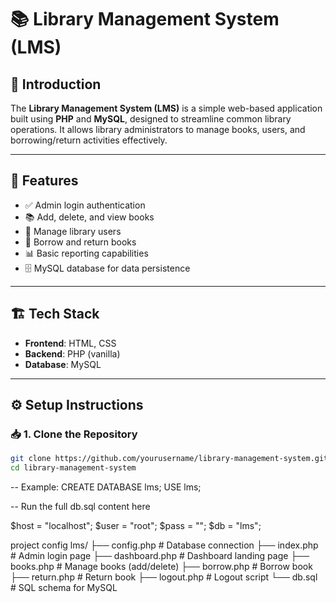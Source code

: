 # 📚 Library Management System (LMS)

## 🚀 Introduction
The **Library Management System (LMS)** is a simple web-based application built using **PHP** and **MySQL**, designed to streamline common library operations. It allows library administrators to manage books, users, and borrowing/return activities effectively.

---

## 🧰 Features

- ✅ Admin login authentication
- 📚 Add, delete, and view books
- 👤 Manage library users
- 🔄 Borrow and return books
- 📊 Basic reporting capabilities
- 🗄 MySQL database for data persistence

---

## 🏗 Tech Stack

- **Frontend**: HTML, CSS
- **Backend**: PHP (vanilla)
- **Database**: MySQL

---

## ⚙️ Setup Instructions

### 📥 1. Clone the Repository

```bash
git clone https://github.com/yourusername/library-management-system.git
cd library-management-system
``` 

-- Example:
CREATE DATABASE lms;
USE lms;

-- Run the full db.sql content here


$host = "localhost";
$user = "root";
$pass = "";
$db   = "lms";


 project config 
lms/
├── config.php          # Database connection
├── index.php           # Admin login page
├── dashboard.php       # Dashboard landing page
├── books.php           # Manage books (add/delete)
├── borrow.php          # Borrow book
├── return.php          # Return book
├── logout.php          # Logout script
└── db.sql              # SQL schema for MySQL
